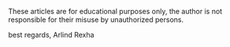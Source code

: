 These articles are for educational purposes only, the author is not responsible for their misuse by unauthorized persons.

best regards,
Arlind Rexha
